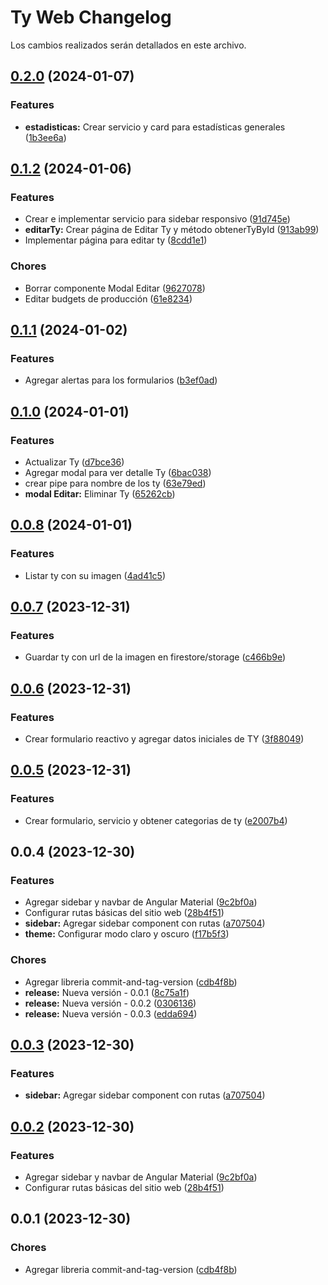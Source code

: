 # Ty Web Changelog

Los cambios realizados serán detallados en este archivo.
## [0.2.0](https://github.com/catalogo-ty/ty-web/compare/v0.1.2...v0.2.0) (2024-01-07)


### Features

* **estadisticas:** Crear servicio y card para estadísticas generales ([1b3ee6a](https://github.com/catalogo-ty/ty-web/commit/1b3ee6a5886db47dd7c160fe94dff801f30b388b))

## [0.1.2](https://github.com/catalogo-ty/ty-web/compare/v0.1.1...v0.1.2) (2024-01-06)


### Features

* Crear e implementar servicio para sidebar responsivo ([91d745e](https://github.com/catalogo-ty/ty-web/commit/91d745ed6015b7797833b46e54362f92d1f9997f))
* **editarTy:** Crear página de Editar Ty y método obtenerTyById ([913ab99](https://github.com/catalogo-ty/ty-web/commit/913ab99f90554c6187ad2f9104603502aef4e7b8))
* Implementar página para editar ty ([8cdd1e1](https://github.com/catalogo-ty/ty-web/commit/8cdd1e1ae0f1e1f27adb23a24b7384797106f0f0))


### Chores

* Borrar componente Modal Editar ([9627078](https://github.com/catalogo-ty/ty-web/commit/9627078fce7f7df7c78dcc864e2e0b2ce24e8b1c))
* Editar budgets de producción ([61e8234](https://github.com/catalogo-ty/ty-web/commit/61e8234286c1341ff388377b631972b9dda7594e))

## [0.1.1](https://github.com/catalogo-ty/ty-web/compare/v0.1.0...v0.1.1) (2024-01-02)


### Features

* Agregar alertas para los formularios ([b3ef0ad](https://github.com/catalogo-ty/ty-web/commit/b3ef0adcac2822248521006ba543dbb2571d2f05))

## [0.1.0](https://github.com/catalogo-ty/ty-web/compare/v0.0.8...v0.1.0) (2024-01-01)


### Features

* Actualizar Ty ([d7bce36](https://github.com/catalogo-ty/ty-web/commit/d7bce3648d18f15c4e3217c0edd6bd28173448f1))
* Agregar modal para ver detalle Ty ([6bac038](https://github.com/catalogo-ty/ty-web/commit/6bac038fec88ca0b340f07718d281c9587b2f4be))
* crear pipe para nombre de los ty ([63e79ed](https://github.com/catalogo-ty/ty-web/commit/63e79ed6b33f3fbc4c99b660d7ccc9fa736d960b))
* **modal Editar:** Eliminar Ty ([65262cb](https://github.com/catalogo-ty/ty-web/commit/65262cba41e8df7be1a51bbb5929bfd91ff347d9))

## [0.0.8](https://github.com/catalogo-ty/ty-web/compare/v0.0.7...v0.0.8) (2024-01-01)


### Features

* Listar ty con su imagen ([4ad41c5](https://github.com/catalogo-ty/ty-web/commit/4ad41c51a6af502d3c6e5f1d65839449a5a31f68))

## [0.0.7](https://github.com/catalogo-ty/ty-web/compare/v0.0.6...v0.0.7) (2023-12-31)


### Features

* Guardar ty con url de la imagen en firestore/storage ([c466b9e](https://github.com/catalogo-ty/ty-web/commit/c466b9e66c969e82f67b62233e07a7125ddf933f))

## [0.0.6](https://github.com/catalogo-ty/ty-web/compare/v0.0.5...v0.0.6) (2023-12-31)


### Features

* Crear formulario reactivo y agregar datos iniciales de TY ([3f88049](https://github.com/catalogo-ty/ty-web/commit/3f88049752dc666571df70a487cff1921f2d84cb))

## [0.0.5](https://github.com/catalogo-ty/ty-web/compare/v0.0.4...v0.0.5) (2023-12-31)


### Features

* Crear formulario, servicio y obtener categorias de ty ([e2007b4](https://github.com/catalogo-ty/ty-web/commit/e2007b4856fa07de0b22552201465e9c46dae3fc))

## 0.0.4 (2023-12-30)


### Features

* Agregar sidebar y navbar de Angular Material ([9c2bf0a](https://github.com/catalogo-ty/ty-web/commit/9c2bf0aba195f2e9e26e6e325d4e2794e037361b))
* Configurar rutas básicas del sitio web ([28b4f51](https://github.com/catalogo-ty/ty-web/commit/28b4f51895e3e5eb5e2d0adc38866f979180b05c))
* **sidebar:** Agregar sidebar component con rutas ([a707504](https://github.com/catalogo-ty/ty-web/commit/a70750486f13412e2cb69104d799d6519e0203cf))
* **theme:** Configurar modo claro y oscuro ([f17b5f3](https://github.com/catalogo-ty/ty-web/commit/f17b5f32525b62bb3015de5077793bee1988853d))


### Chores

* Agregar libreria commit-and-tag-version ([cdb4f8b](https://github.com/catalogo-ty/ty-web/commit/cdb4f8b80badaebf8bbaf698faf25b3037eccb48))
* **release:** Nueva versión - 0.0.1 ([8c75a1f](https://github.com/catalogo-ty/ty-web/commit/8c75a1fc287c861813dd5560e0639ed1fecc1aba))
* **release:** Nueva versión - 0.0.2 ([0306136](https://github.com/catalogo-ty/ty-web/commit/0306136235d3ef8c05ae883db46338ff72148d4e))
* **release:** Nueva versión - 0.0.3 ([edda694](https://github.com/catalogo-ty/ty-web/commit/edda694eee9069acb20fab5b97476f6d2b4db05d))

## [0.0.3](https://github.com/catalogo-ty/ty-web/compare/v0.0.2...v0.0.3) (2023-12-30)


### Features

* **sidebar:** Agregar sidebar component con rutas ([a707504](https://github.com/catalogo-ty/ty-web/commit/a70750486f13412e2cb69104d799d6519e0203cf))

## [0.0.2](https://github.com/catalogo-ty/ty-web/compare/v0.0.1...v0.0.2) (2023-12-30)


### Features

* Agregar sidebar y navbar de Angular Material ([9c2bf0a](https://github.com/catalogo-ty/ty-web/commit/9c2bf0aba195f2e9e26e6e325d4e2794e037361b))
* Configurar rutas básicas del sitio web ([28b4f51](https://github.com/catalogo-ty/ty-web/commit/28b4f51895e3e5eb5e2d0adc38866f979180b05c))

## 0.0.1 (2023-12-30)


### Chores

* Agregar libreria commit-and-tag-version ([cdb4f8b](https://github.com/catalogo-ty/ty-web/commit/cdb4f8b80badaebf8bbaf698faf25b3037eccb48))
